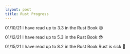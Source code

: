 ```yaml
---
layout: post
title: Rust Progress
---
```


01/10/21
I have read up to 3.3 in the Rust Book 😐

01/12/21
I have read up to 5.3 in the Rust Book 😳

01/15/21
I have read up to 8.2 in the Rust Book
Rust is sick 🤒
